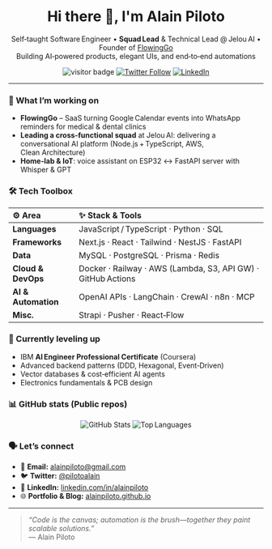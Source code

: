 <!-- Profile README – last updated 2025‑07‑17 -->
<h1 align="center">Hi there 👋, I'm Alain Piloto</h1>

<p align="center">
  Self‑taught Software Engineer • <strong>Squad Lead</strong> & Technical Lead&nbsp;@ Jelou AI • Founder of <a href="https://flowinggo.com/home">FlowingGo</a><br>
  Building AI‑powered products, elegant UIs, and end‑to‑end automations
</p>

<p align="center">
  <img src="https://visitor-badge.laobi.icu/badge?page_id=alainpiloto.alainpiloto" alt="visitor badge">
  <a href="https://twitter.com/pilotoalain"><img alt="Twitter Follow"
    src="https://img.shields.io/twitter/follow/pilotoalain?style=social"></a>
  <a href="https://linkedin.com/in/alain-piloto-moreno-982a0b45"><img alt="LinkedIn"
    src="https://img.shields.io/badge/-LinkedIn-0A66C2?style=flat-square&logo=linkedin&logoColor=white"></a>
</p>

---

### 🚀 What I’m working on

- **FlowingGo** – SaaS turning Google Calendar events into WhatsApp reminders for medical & dental clinics  
- **Leading a cross‑functional squad** at Jelou AI: delivering a conversational AI platform (Node.js + TypeScript, AWS, Clean Architecture)  
- **Home‑lab & IoT**: voice assistant on ESP32 ↔ FastAPI server with Whisper & GPT  

### 🛠 Tech Toolbox

| ⚙️ Area | ✨ Stack & Tools |
| :--- | :--- |
| **Languages** | JavaScript / TypeScript · Python · SQL |
| **Frameworks** | Next.js · React · Tailwind · NestJS · FastAPI |
| **Data** | MySQL · PostgreSQL · Prisma · Redis |
| **Cloud & DevOps** | Docker · Railway · AWS (Lambda, S3, API GW) · GitHub Actions |
| **AI & Automation** | OpenAI APIs · LangChain · CrewAI · n8n · MCP |
| **Misc.** | Strapi · Pusher · React‑Flow |

### 🌱 Currently leveling up

- IBM **AI Engineer Professional Certificate** (Coursera)  
- Advanced backend patterns (DDD, Hexagonal, Event‑Driven)  
- Vector databases & cost‑efficient AI agents  
- Electronics fundamentals & PCB design  

### 📊 GitHub stats (Public repos)

<p align="center">
  <img src="https://github-readme-stats.vercel.app/api?username=alainpiloto&show_icons=true&theme=tokyonight&hide_border=true" alt="GitHub Stats">
  <img src="https://github-readme-stats.vercel.app/api/top-langs/?username=alainpiloto&layout=compact&theme=tokyonight&hide_border=true" alt="Top Languages">
</p>

### 🗣 Let’s connect

- 📨 **Email:** alainpiloto@gmail.com  
- 🐦 **Twitter:** [@pilotoalain](https://twitter.com/pilotoalain)  
- 💼 **LinkedIn:** [linkedin.com/in/alainpiloto](https://linkedin.com/in/alain-piloto-moreno-982a0b45)  
- 🌐 **Portfolio & Blog:** [alainpiloto.github.io](https://alainpiloto.github.io/)

---

> *“Code is the canvas; automation is the brush—together they paint scalable solutions.”*  
> — Alain Piloto
